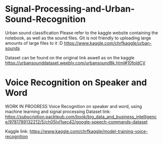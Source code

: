 # Signal-Processing-and-Urban-Sound-Recognition

Urban sound classification
Please refer to the kaggle website containing the notebook, as well as the sound files. Git is not friendly to uploading large amounts of large files to it :D
https://www.kaggle.com/chrfkaggle/urban-sounds

Dataset can be found on the original link aswell as on the kaggle
https://urbansounddataset.weebly.com/urbansound8k.html#10foldCV



# Voice Recognition on Speaker and Word
WORK IN PROGRESS
Voice Recognition on speaker and word, using machine learning and signal processing
Dataset link: https://subscription.packtpub.com/book/big_data_and_business_intelligence/9781789132212/5/ch05lvl1sec42/google-speech-commands-dataset

Kaggle link: https://www.kaggle.com/chrfkaggle/model-training-voice-recognition
